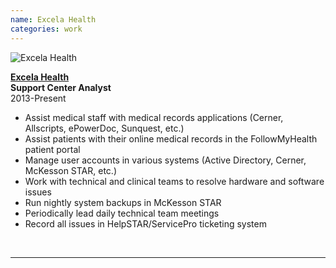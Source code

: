 ```yaml
---
name: Excela Health
categories: work
---
```


<img src="{{ site.url }}/assets/images/excela_health_logo.jpg" alt="Excela Health" class="img-rounded">

[**Excela Health**](http://www.excelahealth.org/) <br />
**Support Center Analyst** <br />
2013-Present

* Assist medical staff with medical records applications (Cerner, Allscripts, ePowerDoc, Sunquest, etc.)
* Assist patients with their online medical records in the FollowMyHealth patient portal
* Manage user accounts in various systems (Active Directory, Cerner, McKesson STAR, etc.)
* Work with technical and clinical teams to resolve hardware and software issues
* Run nightly system backups in McKesson STAR
* Periodically lead daily technical team meetings
* Record all issues in HelpSTAR/ServicePro ticketing system

<br />
<hr class ="small" />
<br />
